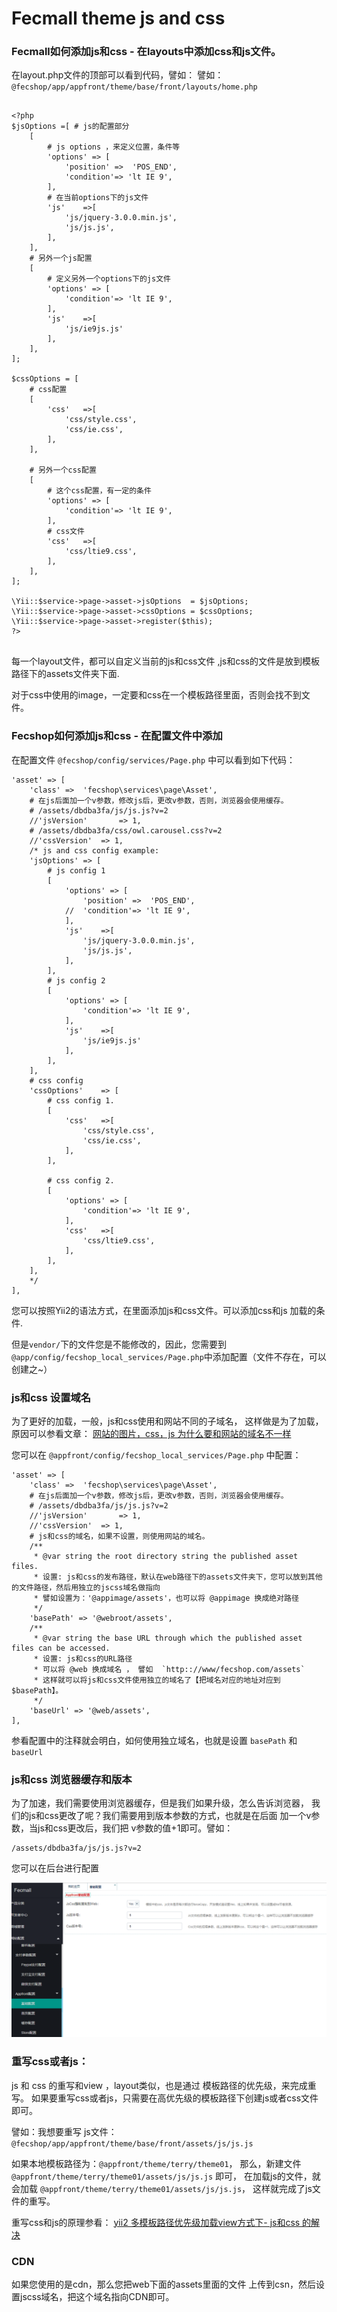 Fecmall theme js and css
============================



### Fecmall如何添加js和css - 在layouts中添加css和js文件。


在layout.php文件的顶部可以看到代码，譬如：
譬如：`@fecshop/app/appfront/theme/base/front/layouts/home.php`

```

<?php
$jsOptions =[ # js的配置部分
	[
		# js options ，来定义位置，条件等
		'options' => [
			'position' =>  'POS_END',
			'condition'=> 'lt IE 9',
		],
		# 在当前options下的js文件
		'js'	=>[
			'js/jquery-3.0.0.min.js',
			'js/js.js',
		],
	],
	# 另外一个js配置
	[
		# 定义另外一个options下的js文件
		'options' => [
			'condition'=> 'lt IE 9',
		],
		'js'	=>[
			'js/ie9js.js'
		],
	],
];

$cssOptions = [
	# css配置
	[
		'css'	=>[
			'css/style.css',
			'css/ie.css',
		],
	],
	
	# 另外一个css配置
	[
		# 这个css配置，有一定的条件
		'options' => [
			'condition'=> 'lt IE 9',
		],
		# css文件
		'css'	=>[
			'css/ltie9.css',
		],
	],
];
	
\Yii::$service->page->asset->jsOptions 	= $jsOptions;
\Yii::$service->page->asset->cssOptions = $cssOptions;				
\Yii::$service->page->asset->register($this);
?>
	
```

每一个layout文件，都可以自定义当前的js和css文件
,js和css的文件是放到模板路径下的assets文件夹下面.

对于css中使用的image，一定要和css在一个模板路径里面，否则会找不到文件。


### Fecshop如何添加js和css - 在配置文件中添加

在配置文件
`@fecshop/config/services/Page.php` 中可以看到如下代码：

```
'asset' => [
	'class' =>  'fecshop\services\page\Asset',
	# 在js后面加一个v参数，修改js后，更改v参数，否则，浏览器会使用缓存。
	# /assets/dbdba3fa/js/js.js?v=2
	//'jsVersion'		=> 1,
	# /assets/dbdba3fa/css/owl.carousel.css?v=2
	//'cssVersion'	=> 1,
	/* js and css config example:
	'jsOptions'	=> [
		# js config 1
		[
			'options' => [
				'position' =>  'POS_END',
			//	'condition'=> 'lt IE 9',
			],
			'js'	=>[
				'js/jquery-3.0.0.min.js',
				'js/js.js',
			],
		],
		# js config 2
		[
			'options' => [
				'condition'=> 'lt IE 9',
			],
			'js'	=>[
				'js/ie9js.js'
			],
		],
	],
	# css config
	'cssOptions'	=> [
		# css config 1.
		[
			'css'	=>[
				'css/style.css',
				'css/ie.css',
			],
		],
		
		# css config 2.
		[
			'options' => [
				'condition'=> 'lt IE 9',
			],
			'css'	=>[
				'css/ltie9.css',
			],
		],
	],
	*/
],
```

您可以按照Yii2的语法方式，在里面添加js和css文件。可以添加css和js
加载的条件.

但是`vendor/`下的文件您是不能修改的，因此，您需要到
`@app/config/fecshop_local_services/Page.php`中添加配置（文件不存在，可以创建之~）

### js和css 设置域名

为了更好的加载，一般，js和css使用和网站不同的子域名，
这样做是为了加载，原因可以参看文章：
[网站的图片，css，js 为什么要和网站的域名不一样](http://www.fancyecommerce.com/2017/04/17/%e7%bd%91%e7%ab%99%e7%9a%84%e5%9b%be%e7%89%87%ef%bc%8ccss%ef%bc%8cjs-%e4%b8%ba%e4%bb%80%e4%b9%88%e8%a6%81%e5%92%8c%e7%bd%91%e7%ab%99%e7%9a%84%e5%9f%9f%e5%90%8d%e4%b8%8d%e4%b8%80%e6%a0%b7/)

您可以在 `@appfront/config/fecshop_local_services/Page.php`
中配置：

```
'asset' => [
	'class' =>  'fecshop\services\page\Asset',
	# 在js后面加一个v参数，修改js后，更改v参数，否则，浏览器会使用缓存。
	# /assets/dbdba3fa/js/js.js?v=2
	//'jsVersion'		=> 1,
	//'cssVersion'	=> 1,
	# js和css的域名，如果不设置，则使用网站的域名。
	/**
     * @var string the root directory string the published asset files.
     * 设置: js和css的发布路径，默认在web路径下的assets文件夹下，您可以放到其他的文件路径，然后用独立的jscss域名做指向
     * 譬如设置为：'@appimage/assets'，也可以将 @appimage 换成绝对路径
     */
    'basePath' => '@webroot/assets',
    /**
     * @var string the base URL through which the published asset files can be accessed.
     * 设置: js和css的URL路径
     * 可以将 @web 换成域名 ， 譬如  `http:://www/fecshop.com/assets`
     * 这样就可以将js和css文件使用独立的域名了【把域名对应的地址对应到$basePath】。
     */
    'baseUrl' => '@web/assets',
],
```

参看配置中的注释就会明白，如何使用独立域名，也就是设置
`basePath` 和 `baseUrl`

### js和css 浏览器缓存和版本

为了加速，我们需要使用浏览器缓存，但是我们如果升级，怎么告诉浏览器，
我们的js和css更改了呢？我们需要用到版本参数的方式，也就是在后面
加一个v参数，当js和css更改后，我们把
v参数的值+1即可。譬如：

```
/assets/dbdba3fa/js/js.js?v=2
```

您可以在后台进行配置

![](images/p22.png)


### 重写css或者js：

js 和 css 的重写和view ，layout类似，也是通过
模板路径的优先级，来完成重写。
如果要重写css或者js，只需要在高优先级的模板路径下创建js或者css文件即可。

譬如：我想要重写 js文件：`@fecshop/app/appfront/theme/base/front/assets/js/js.js`

如果本地模板路径为：`@appfront/theme/terry/theme01`，
那么，新建文件 `@appfront/theme/terry/theme01/assets/js/js.js` 即可，
在加载js的文件，就会加载 `@appfront/theme/terry/theme01/assets/js/js.js`，
这样就完成了js文件的重写。

重写css和js的原理参看：
[yii2 多模板路径优先级加载view方式下- js和css 的解决](http://www.fancyecommerce.com/2016/07/06/yii2-%e5%a4%9a%e6%a8%a1%e6%9d%bf%e8%b7%af%e5%be%84%e4%bc%98%e5%85%88%e7%ba%a7%e5%8a%a0%e8%bd%bdview%e6%96%b9%e5%bc%8f%e4%b8%8b-js%e5%92%8ccss-%e7%9a%84%e8%a7%a3%e5%86%b3/)


### CDN

如果您使用的是cdn，那么您把web下面的assets里面的文件
上传到csn，然后设置jscss域名，把这个域名指向CDN即可。







